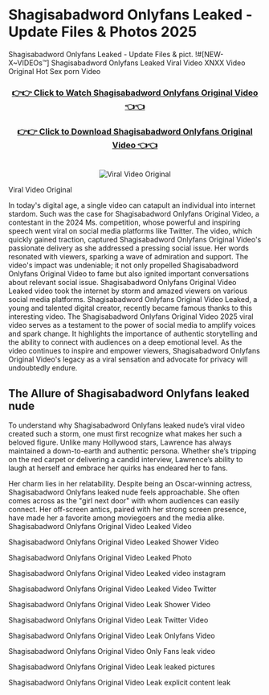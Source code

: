 # Shagisabadword Onlyfans Leaked - Update Files & Photos 2025

Shagisabadword Onlyfans Leaked - Update Files & pict. !#[NEW-X~VIDEOs™] Shagisabadword Onlyfans Leaked Viral Video XNXX Video Original Hot Sex porn Video
<br>
<div align="center">
<h3><a href="https://links2leaks.com?utm_source=shagisabadword&utm_medium=gitlong" rel="nofollow">👉👉 Click to Watch Shagisabadword Onlyfans Original Video 👈👈</a></h3>
<h3><a href="https://links2leaks.com?utm_source=shagisabadword&utm_medium=gitlong" rel="nofollow">👉👉 Click to Download Shagisabadword Onlyfans Original Video 👈👈</a></h3>
<br>
<a href="https://links2leaks.com?utm_source=shagisabadword&utm_medium=gitlong" rel="nofollow"><img src="https://i.ibb.co/Gkj2r4b/banner.png" alt="Viral Video Original" style="max-width: 100%; display: inline-block;" data-target="animated-image.originalImage"></a>
</div>

Viral Video Original

In today's digital age, a single video can catapult an individual into internet stardom. Such was the case for Shagisabadword Onlyfans Original Video, a contestant in the 2024 Ms. competition, whose powerful and inspiring speech went viral on social media platforms like Twitter.
The video, which quickly gained traction, captured Shagisabadword Onlyfans Original Video's passionate delivery as she addressed a pressing social issue. Her words resonated with viewers, sparking a wave of admiration and support. The video's impact was undeniable; it not only propelled Shagisabadword Onlyfans Original Video to fame but also ignited important conversations about relevant social issue.
Shagisabadword Onlyfans Original Video Leaked video took the internet by storm and amazed viewers on various social media platforms. Shagisabadword Onlyfans Original Video Leaked, a young and talented digital creator, recently became famous thanks to this interesting video.
The Shagisabadword Onlyfans Original Video 2025 viral video serves as a testament to the power of social media to amplify voices and spark change. It highlights the importance of authentic storytelling and the ability to connect with audiences on a deep emotional level. As the video continues to inspire and empower viewers, Shagisabadword Onlyfans Original Video's legacy as a viral sensation and advocate for privacy will undoubtedly endure.

<h2>The Allure of Shagisabadword Onlyfans leaked nude</h2>


To understand why Shagisabadword Onlyfans leaked nude’s viral video created such a storm, one must first recognize what makes her such a beloved figure. Unlike many Hollywood stars, Lawrence has always maintained a down-to-earth and authentic persona. Whether she’s tripping on the red carpet or delivering a candid interview, Lawrence’s ability to laugh at herself and embrace her quirks has endeared her to fans.

Her charm lies in her relatability. Despite being an Oscar-winning actress, Shagisabadword Onlyfans leaked nude feels approachable. She often comes across as the "girl next door" with whom audiences can easily connect. Her off-screen antics, paired with her strong screen presence, have made her a favorite among moviegoers and the media alike.
Shagisabadword Onlyfans Original Video Leaked Video

Shagisabadword Onlyfans Original Video Leaked Shower Video

Shagisabadword Onlyfans Original Video Leaked Photo

Shagisabadword Onlyfans Original Video Leaked video instagram

Shagisabadword Onlyfans Original Video Leaked Video Twitter

Shagisabadword Onlyfans Original Video Leak Shower Video

Shagisabadword Onlyfans Original Video Leak Twitter Video

Shagisabadword Onlyfans Original Video Leak Onlyfans Video

Shagisabadword Onlyfans Original Video Only Fans leak video

Shagisabadword Onlyfans Original Video Leak leaked pictures

Shagisabadword Onlyfans Original Video Leak explicit content leak